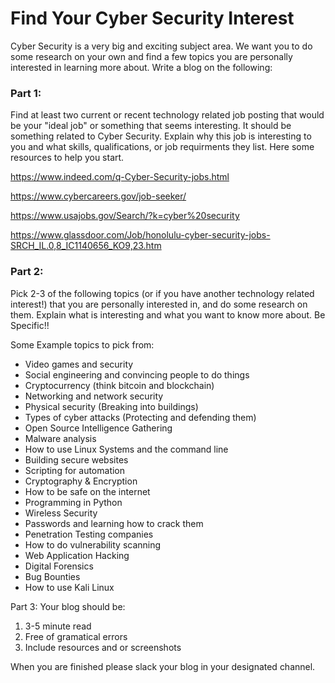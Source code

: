 # Find Your Cyber Security Interest

Cyber Security is a very big and exciting subject area. We want you to do some research on your own and find a few topics you are personally interested in learning more about. Write a blog on the following:

### Part 1:

Find at least two current or recent technology related job posting that would be your "ideal job" or something that seems interesting. It should be something related to Cyber Security. Explain why this job is interesting to you and what skills, qualifications, or job requirments they list. Here some resources to help you start. 

https://www.indeed.com/q-Cyber-Security-jobs.html

https://www.cybercareers.gov/job-seeker/

https://www.usajobs.gov/Search/?k=cyber%20security

https://www.glassdoor.com/Job/honolulu-cyber-security-jobs-SRCH_IL.0,8_IC1140656_KO9,23.htm

### Part 2:

Pick 2-3 of the following topics (or if you have another technology related interest!) that you are personally interested in, and do some research on them. Explain what is interesting and what you want to know more about. Be Specific!!


Some Example topics to pick from:

- Video games and security
- Social engineering and convincing people to do things
- Cryptocurrency (think bitcoin and blockchain)
- Networking and network security
- Physical security (Breaking into buildings)
- Types of cyber attacks (Protecting and defending them)
- Open Source Intelligence Gathering 
- Malware analysis
- How to use Linux Systems and the command line
- Building secure websites
- Scripting for automation
- Cryptography & Encryption
- How to be safe on the internet
- Programming in Python
- Wireless Security 
- Passwords and learning how to crack them
- Penetration Testing companies
- How to do vulnerability scanning 
- Web Application Hacking
- Digital Forensics
- Bug Bounties
- How to use Kali Linux
  
  
Part 3:
Your blog should be:
  1. 3-5 minute read
  2. Free of gramatical errors
  3. Include resources and or screenshots
  
When you are finished please slack your blog in your designated channel. 


